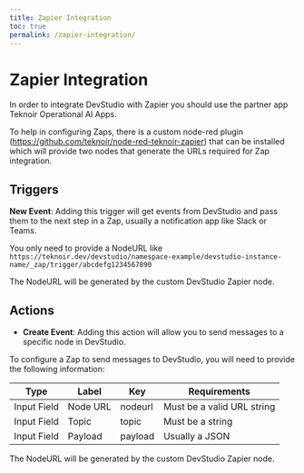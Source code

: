 ```yaml
---
title: Zapier Integration
toc: true
permalink: /zapier-integration/
---
```



# Zapier Integration

In order to integrate DevStudio with Zapier you should use the partner app Teknoir Operational AI Apps.

To help in configuring Zaps, there is a custom node-red plugin (https://github.com/teknoir/node-red-teknoir-zapier) that can be installed which will provide two nodes that generate the URLs required for Zap integration.

## Triggers

**New Event**: Adding this trigger will get events from DevStudio and pass them to the next step in a Zap, usually a notification app like Slack or Teams.

You only need to provide a NodeURL like `https://teknoir.dev/devstudio/namespace-example/devstudio-instance-name/_zap/trigger/abcdefg1234567890`

The NodeURL will be generated by the custom DevStudio Zapier node.

## Actions
- **Create Event**: Adding this action will allow you to send messages to a specific node in DevStudio.

To configure a Zap to send messages to DevStudio, you will need to provide the following information:

| Type         | Label      | Key      | Requirements                 |
|--------------|------------|----------|------------------------------|
| Input Field  | Node URL   | nodeurl  | Must be a valid URL string   |
| Input Field  | Topic      | topic    | Must be a string             |
| Input Field  | Payload    | payload  | Usually a JSON   |

The NodeURL will be generated by the custom DevStudio Zapier node.